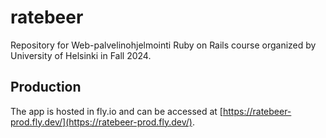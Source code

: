 # ratebeer

Repository for Web-palvelinohjelmointi Ruby on Rails course organized by University of Helsinki in Fall 2024.

## Production

The app is hosted in fly.io and can be accessed at [https://ratebeer-prod.fly.dev/](https://ratebeer-prod.fly.dev/).

